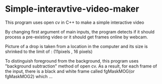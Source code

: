 # Simple-interavtive-video-maker
This program uses open cv in C++ to make a simple interactive video 

By changing first argument of main inputs, the program detects if it should process a pre-existing video or it should get frames online by webcam.

Picture of a drop is taken from a location in the computer and its size is shrinked to the limit of : (11pixels , 16 pixels)

To distinguish foreground from the background, this program uses "background subtraction" method of open cv. As a result, for each frame of the input, there is a black and white frame called fgMaskMOG(or fgMaskMOG2) which ...
